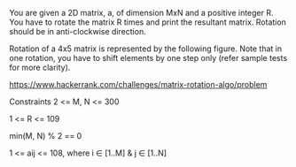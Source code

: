 You are given a 2D matrix, a, of dimension MxN and a positive integer R. You have to rotate the matrix R times and print the resultant matrix. Rotation should be in anti-clockwise direction.

Rotation of a 4x5 matrix is represented by the following figure. Note that in one rotation, you have to shift elements by one step only (refer sample tests for more clarity).

https://www.hackerrank.com/challenges/matrix-rotation-algo/problem

Constraints 
2 <= M, N <= 300 

1 <= R <= 109 

min(M, N) % 2 == 0 

1 <= aij <= 108, where i ∈ [1..M] & j ∈ [1..N]
